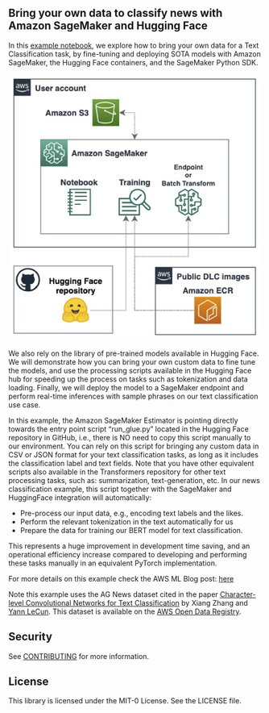## Bring your own data to classify news with Amazon SageMaker and Hugging Face

In this [example notebook](./byod-news-sm-sf.ipynb), we explore how to bring your own data for a Text Classification task, by fine-tuning and deploying SOTA models with Amazon SageMaker, the Hugging Face containers, and the SageMaker Python SDK.

![](./images/arch.png)

We also rely on the library of pre-trained models available in Hugging Face. We will demonstrate how you can bring your own custom data to fine tune the models, and use the processing scripts available in the Hugging Face hub for speeding up the process on tasks such as tokenization and data loading. Finally, we will deploy the model to a SageMaker endpoint and perform real-time inferences with sample phrases on our text classification use case.

In this example, the Amazon SageMaker Estimator is pointing directly towards the entry point script “run_glue.py” located in the Hugging Face repository in GitHub, i.e., there is NO need to copy this script manually to our environment. You can rely on this script for bringing any custom data in CSV or JSON format for your text classification tasks, as long as it includes the classification label and text fields. Note that you have other equivalent scripts also available in the Transformers repository for other text processing tasks, such as: summarization, text-generation, etc. In our news classification example, this script together with the SageMaker and HuggingFace integration will automatically:

* Pre-process our input data, e.g., encoding text labels and the likes.
* Perform the relevant tokenization in the text automatically for us
* Prepare the data for training our BERT model for text classification.

This represents a huge improvement in development time saving, and an operational efficiency increase compared to developing and performing these tasks manually in an equivalent PyTorch implementation.

For more details on this example check the AWS ML Blog post: [here](LINK)

Note this example uses the AG News dataset cited in the paper [Character-level Convolutional Networks for Text Classification](https://arxiv.org/abs/1509.01626) by Xiang Zhang and [Yann LeCun](https://twitter.com/ylecun). This dataset is available on the [AWS Open Data Registry](https://registry.opendata.aws/fast-ai-nlp/).

## Security

See [CONTRIBUTING](CONTRIBUTING.md#security-issue-notifications) for more information.

## License

This library is licensed under the MIT-0 License. See the LICENSE file.

